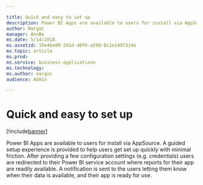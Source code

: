 ```yaml
---

title: Quick and easy to set up
description: Power BI Apps are available to users for install via AppSource.
author: MargoC
manager: AnnBe
ms.date: 5/14/2018
ms.assetid: 19e4be09-241d-40f9-a598-0c1e149731de
ms.topic: article
ms.prod: 
ms.service: business-applications
ms.technology: 
ms.author: margoc
audience: Admin

---
```

#  Quick and easy to set up


[!include[banner](../../../includes/banner.md)]

Power BI Apps are available to users for install via AppSource. A guided setup
experience is provided to help users get set up quickly with minimal friction.
After providing a few configuration settings (e.g. credentials) users are
redirected to their Power BI service account where reports for their app are
readily available. A notification is sent to the users letting them know when
their data is available, and their app is ready for use.
